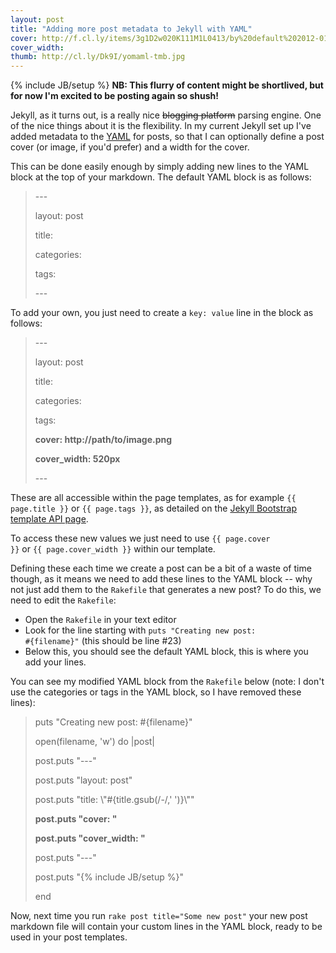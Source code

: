 ```yaml
---
layout: post
title: "Adding more post metadata to Jekyll with YAML"
cover: http://f.cl.ly/items/3g1D2w020K111M1L0413/by%20default%202012-01-30%20at%2011.38.28.png
cover_width: 
thumb: http://cl.ly/Dk9I/yomaml-tmb.jpg
---
```

{% include JB/setup %}
<strong>NB: This flurry of content might be shortlived, but for now I'm excited to be posting again so shush!</strong>

Jekyll, as it turns out, is a really nice <s>blogging platform</s> parsing engine. One of the nice things about it is the flexibility. In my current Jekyll set up I've added metadata to the [YAML](http://www.yaml.org/) for posts, so that I can optionally define a post cover (or image, if you'd prefer) and a width for the cover.

This can be done easily enough by simply adding new lines to the YAML block at the top of your markdown. The default YAML block is as follows:

<blockquote class="code">
<p>---</p>
<p>layout: post</p>
<p>title: </p>
<p>categories: </p>
<p>tags: </p>
<p>---</p>
</blockquote>

To add your own, you just need to create a <code>key: value</code> line in the block as follows:

<blockquote class="code">
<p>---</p>
<p>layout: post</p>
<p>title: </p>
<p>categories: </p>
<p>tags: </p>
<p><strong>cover: http://path/to/image.png</strong></p>
<p><strong>cover_width: 520px</strong></p>
<p>---</p>
</blockquote>

These are all accessible within the page templates, as for example <code>&#123;&#123; page.title }}</code> or <code>&#123;&#123; page.tags }}</code>, as detailed on the [Jekyll Bootstrap template API page](http://jekyllbootstrap.com/api/template-data-api.html).

To access these new values we just need to use <code>&#123;&#123; page.cover }}</code> or <code>&#123;&#123; page.cover_width }}</code> within our template.

Defining these each time we create a post can be a bit of a waste of time though, as it means we need to add these lines to the YAML block -- why not just add them to the <code>Rakefile</code> that generates a new post? To do this, we need to edit the <code>Rakefile</code>:
- Open the <code>Rakefile</code> in your text editor
- Look for the line starting with <code>puts "Creating new post: #{filename}"</code> (this should be line \#23)
- Below this, you should see the default YAML block, this is where you add your lines.

You can see my modified YAML block from  the <code>Rakefile</code> below (note: I don't use the categories or tags in the YAML block, so I have removed these lines):

<blockquote class="code">
<p>  puts "Creating new post: #&#123;filename}"</p>
<p>  open(filename, 'w') do |post|</p>
<p>    post.puts "---"</p>
<p>    post.puts "layout: post"</p>
<p>    post.puts "title: \"#{title.gsub(/-/,' ')}\""</p>
<p><strong>    post.puts "cover: "</strong></p>
<p><strong>    post.puts "cover_width: "</strong></p>
<p>    post.puts "---"</p>
<p>    post.puts "&#123;% include JB/setup %}"</p>
<p>  end</p>
</blockquote>

Now, next time you run <code>rake post title="Some new post"</code> your new post markdown file will contain your custom lines in the YAML block, ready to be used in your post templates.